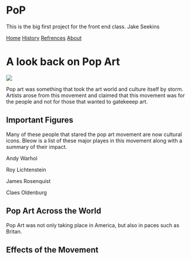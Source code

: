 # PoP
This is the big first project for the front end class. Jake Seekins

<!DOCTYPE html>
<html lang="en">

<head>
    <title>PoP!</title>
</head>

<nav>
<a href = "PoP!.html">Home</a>
<a href = "History.html">History</a>
<a href = "Pop Art Photos.html">Refrences</a>
<a href = "About.html">About</a>
</nav>

<body>
<h1>A look back on Pop Art</h1>

<img src="Campbelle's Soup.jfif">


<p>Pop art was something that took the art world and culture itself by storm. Artists arose from this movement and claimed that this movement was for the people and not for those that wanted to gatekeeep art. </p>

<h2>Important Figures</h2>

<p>Many of these people that stared the pop art movement are now cultural icons. Bleow is a list of these major playes in this movement along with a summary of their impact.</p>

<p>Andy Warhol</p>
<p>Roy Lichtenstein</p>
<p>James Rosenquist</p>
<p>Claes Oldenburg</p>

<h2>Pop Art Across the World</h2>
<p>Pop Art was not only taking place in America, but also in paces such as Britan.</p>

<h2>Effects of the Movement</h2>


</body>

</html>